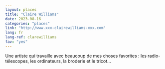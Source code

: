 ```yaml
---
layout: places
title: "Claire Williams"
date: 2023-08-16
categories: "places"
link: "http://www.xxx-clairewilliams-xxx.com"
lang: fr
lang-ref: clarewilliams
fav: "yes"
---
```

Une artiste qui travaille avec beaucoup de mes choses favorites : les radio-télescopes, les ordinateurs, la broderie et le tricot...
